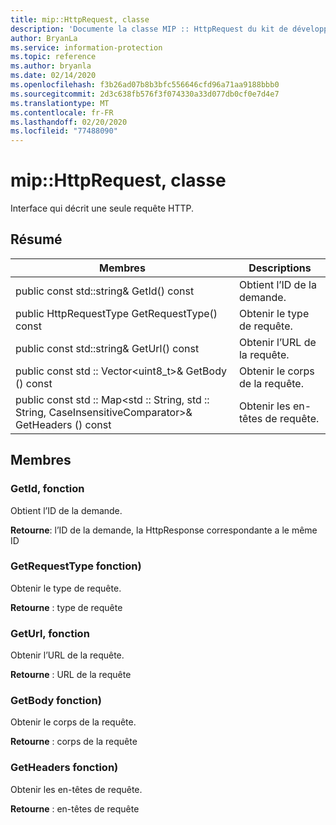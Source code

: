 ```yaml
---
title: mip::HttpRequest, classe
description: 'Documente la classe MIP :: HttpRequest du kit de développement logiciel (SDK) Microsoft Information Protection (MIP).'
author: BryanLa
ms.service: information-protection
ms.topic: reference
ms.author: bryanla
ms.date: 02/14/2020
ms.openlocfilehash: f3b26ad07b8b3bfc556646cfd96a71aa9188bbb0
ms.sourcegitcommit: 2d3c638fb576f3f074330a33d077db0cf0e7d4e7
ms.translationtype: MT
ms.contentlocale: fr-FR
ms.lasthandoff: 02/20/2020
ms.locfileid: "77488090"
---
```

# <a name="class-miphttprequest"></a>mip::HttpRequest, classe 
Interface qui décrit une seule requête HTTP.
  
## <a name="summary"></a>Résumé
 Membres                        | Descriptions                                
--------------------------------|---------------------------------------------
public const std::string& GetId() const  |  Obtient l’ID de la demande.
public HttpRequestType GetRequestType() const  |  Obtenir le type de requête.
public const std::string& GetUrl() const  |  Obtenir l’URL de la requête.
public const std :: Vector\<uint8_t\>& GetBody () const  |  Obtenir le corps de la requête.
public const std :: Map\<std :: String, std :: String, CaseInsensitiveComparator\>& GetHeaders () const  |  Obtenir les en-têtes de requête.
  
## <a name="members"></a>Membres
  
### <a name="getid-function"></a>GetId, fonction
Obtient l’ID de la demande.

  
**Retourne**: l’ID de la demande, la HttpResponse correspondante a le même ID
  
### <a name="getrequesttype-function"></a>GetRequestType fonction)
Obtenir le type de requête.

  
**Retourne** : type de requête
  
### <a name="geturl-function"></a>GetUrl, fonction
Obtenir l’URL de la requête.

  
**Retourne** : URL de la requête
  
### <a name="getbody-function"></a>GetBody fonction)
Obtenir le corps de la requête.

  
**Retourne** : corps de la requête
  
### <a name="getheaders-function"></a>GetHeaders fonction)
Obtenir les en-têtes de requête.

  
**Retourne** : en-têtes de requête